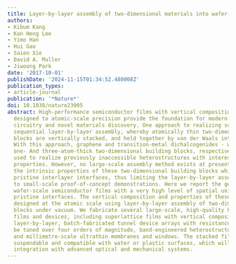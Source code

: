 ```yaml
---
title: Layer-by-layer assembly of two-dimensional materials into wafer-scale heterostructures
authors:
- Kibum Kang
- Kan Heng Lee
- Yimo Han
- Hui Gao
- Saien Xie
- David A. Muller
- Jiwoong Park
date: '2017-10-01'
publishDate: '2024-11-15T01:34:52.480008Z'
publication_types:
- article-journal
publication: '*Nature*'
doi: 10.1038/nature23905
abstract: High-performance semiconductor films with vertical compositions that are
  designed to atomic-scale precision provide the foundation for modern integrated
  circuitry and novel materials discovery. One approach to realizing such films is
  sequential layer-by-layer assembly, whereby atomically thin two-dimensional building
  blocks are vertically stacked, and held together by van der Waals interactions.
  With this approach, graphene and transition-metal dichalcogenides - which represent
  one- And three-atom-thick two-dimensional building blocks, respectively - have been
  used to realize previously inaccessible heterostructures with interesting physical
  properties. However, no large-scale assembly method exists at present that maintains
  the intrinsic properties of these two-dimensional building blocks while producing
  pristine interlayer interfaces, thus limiting the layer-by-layer assembly method
  to small-scale proof-of-concept demonstrations. Here we report the generation of
  wafer-scale semiconductor films with a very high level of spatial uniformity and
  pristine interfaces. The vertical composition and properties of these films are
  designed at the atomic scale using layer-by-layer assembly of two-dimensional building
  blocks under vacuum. We fabricate several large-scale, high-quality heterostructure
  films and devices, including superlattice films with vertical compositions designed
  layer-by-layer, batch-fabricated tunnel device arrays with resistances that can
  be tuned over four orders of magnitude, band-engineered heterostructure tunnel diodes,
  and millimetre-scale ultrathin membranes and windows. The stacked films are detachable,
  suspendable and compatible with water or plastic surfaces, which will enable their
  integration with advanced optical and mechanical systems.
---
```


